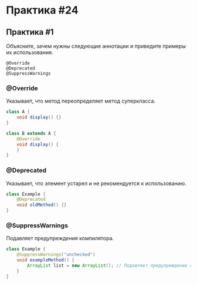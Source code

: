 # Практика #24


## Практика #1

Объясните, зачем нужны следующие аннотации и приведите примеры их использования.

    @Override
    @Deprecated
    @SuppressWarnings


### @Override
Указывает, что метод переопределяет метод суперкласса.
```java
class A {
    void display() {}
}

class B extends A {
    @Override
    void display() {
    }
}
```

### @Deprecated
Указывает, что элемент устарел и не рекомендуется к использованию.
```java
class Example {
    @Deprecated
    void oldMethod() {}
}
```

### @SuppressWarnings
Подавляет предупреждения компилятора.
```java
class Example {
    @SuppressWarnings("unchecked")
    void exampleMethod() {
        ArrayList list = new ArrayList(); // Подавляет предупреждение о неявном приведении типов
    }
}
```